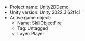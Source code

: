 <!-- UNITY CODE ASSIST INSTRUCTIONS START -->
- Project name: Unity2DDemo
- Unity version: Unity 2022.3.62f1c1
- Active game object:
  - Name: SkillObjectFire
  - Tag: Untagged
  - Layer: Player
<!-- UNITY CODE ASSIST INSTRUCTIONS END -->